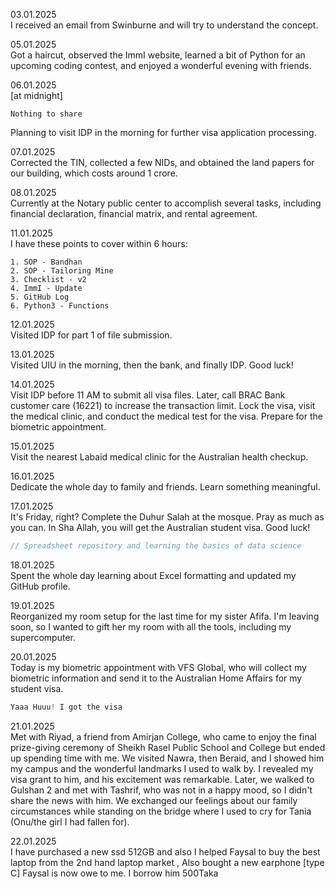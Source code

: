 03.01.2025<br>
I received an email from Swinburne and will try to understand the concept.

05.01.2025<br>
Got a haircut, observed the ImmI website, learned a bit of Python for an upcoming coding contest, and enjoyed a wonderful evening with friends.

06.01.2025<br>
[at midnight]
```
Nothing to share
```
Planning to visit IDP in the morning for further visa application processing.

07.01.2025<br>
Corrected the TIN, collected a few NIDs, and obtained the land papers for our building, which costs around 1 crore.

08.01.2025<br>
Currently at the Notary public center to accomplish several tasks, including financial declaration, financial matrix, and rental agreement.

11.01.2025<br>
I have these points to cover within 6 hours:
```
1. SOP - Bandhan
2. SOP - Tailoring Mine
3. Checklist - v2
4. ImmI - Update
5. GitHub Log
6. Python3 - Functions
```

12.01.2025<br>
Visited IDP for part 1 of file submission.

13.01.2025<br>
Visited UIU in the morning, then the bank, and finally IDP. Good luck!

14.01.2025<br>
Visit IDP before 11 AM to submit all visa files. Later, call BRAC Bank customer care (16221) to increase the transaction limit. Lock the visa, visit the medical clinic, and conduct the medical test for the visa. Prepare for the biometric appointment.

15.01.2025<br>
Visit the nearest Labaid medical clinic for the Australian health checkup.

16.01.2025<br>
Dedicate the whole day to family and friends. Learn something meaningful.

17.01.2025<br>
It's Friday, right? Complete the Duhur Salah at the mosque. Pray as much as you can. In Sha Allah, you will get the Australian student visa. Good luck!
```js
// Spreadsheet repository and learning the basics of data science
```

18.01.2025<br>
Spent the whole day learning about Excel formatting and updated my GitHub profile.

19.01.2025<br>
Reorganized my room setup for the last time for my sister Afifa. I'm leaving soon, so I wanted to gift her my room with all the tools, including my supercomputer.

20.01.2025<br>
Today is my biometric appointment with VFS Global, who will collect my biometric information and send it to the Australian Home Affairs for my student visa.
```c
Yaaa Huuu! I got the visa
```

21.01.2025<br>
Met with Riyad, a friend from Amirjan College, who came to enjoy the final prize-giving ceremony of Sheikh Rasel Public School and College but ended up spending time with me. We visited Nawra, then Beraid, and I showed him my campus and the wonderful landmarks I used to walk by. I revealed my visa grant to him, and his excitement was remarkable. Later, we walked to Gulshan 2 and met with Tashrif, who was not in a happy mood, so I didn't share the news with him. We exchanged our feelings about our family circumstances while standing on the bridge where I used to cry for Tania (Onu/the girl I had fallen for).

22.01.2025 <br>
I have purchased a new ssd 512GB and also I helped Faysal to buy the best laptop from the 2nd hand laptop market , Also bought a new earphone [type C]
Faysal is now owe to me. I borrow him 500Taka
